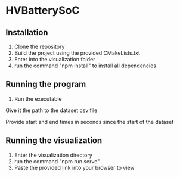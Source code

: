 # HVBatterySoC

## Installation

1. Clone the repository
2. Build the project using the provided CMakeLists.txt
3. Enter into the visualization folder
4. run the command "npm install" to install all dependencies

## Running the program

1. Run the executable

Give it the path to the dataset csv file

Provide start and end times in seconds since the start of the dataset

## Running the visualization
1. Enter the visualization directory
2. run the command "npm run serve"
3. Paste the provided link into your browser to view
